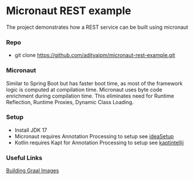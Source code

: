 # Micronaut REST example

The project demonstrates how a REST service can be built using micronaut

### Repo
- git clone https://github.com/adityajpm/micronaut-rest-example.git    

### Micronaut
Similar to Spring Boot but has faster boot time, as most of the framework logic is computed at compilation time. Micronaut uses byte code enrichment during compilation time. This eliminates need for Runtime Reflection, Runtime Proxies, Dynamic Class Loading.

### Setup
- Install JDK 17
- Micronaut requires Annotation Processing to setup see [ideaSetup](https://docs.micronaut.io/latest/guide/#ideaSetup) 
- Kotlin requires Kapt for Annotation Processing to setup see   [kaptintellij](https://docs.micronaut.io/latest/guide/#kaptintellij)

### Useful Links

[Building Graal Images](https://guides.micronaut.io/latest/micronaut-creating-first-graal-app.html)
